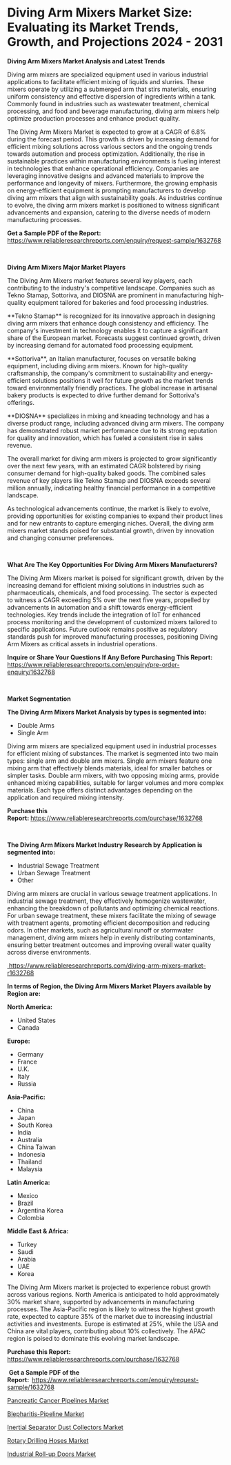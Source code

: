 <p><h1>Diving Arm Mixers Market Size: Evaluating its Market Trends, Growth, and Projections 2024 - 2031</h1></p><p><strong>Diving Arm Mixers Market Analysis and Latest Trends</strong></p>
<p><p>Diving arm mixers are specialized equipment used in various industrial applications to facilitate efficient mixing of liquids and slurries. These mixers operate by utilizing a submerged arm that stirs materials, ensuring uniform consistency and effective dispersion of ingredients within a tank. Commonly found in industries such as wastewater treatment, chemical processing, and food and beverage manufacturing, diving arm mixers help optimize production processes and enhance product quality.</p><p>The Diving Arm Mixers Market is expected to grow at a CAGR of 6.8% during the forecast period. This growth is driven by increasing demand for efficient mixing solutions across various sectors and the ongoing trends towards automation and process optimization. Additionally, the rise in sustainable practices within manufacturing environments is fueling interest in technologies that enhance operational efficiency. Companies are leveraging innovative designs and advanced materials to improve the performance and longevity of mixers. Furthermore, the growing emphasis on energy-efficient equipment is prompting manufacturers to develop diving arm mixers that align with sustainability goals. As industries continue to evolve, the diving arm mixers market is positioned to witness significant advancements and expansion, catering to the diverse needs of modern manufacturing processes.</p></p>
<p><strong>Get a Sample PDF of the Report:&nbsp;</strong> <a href="https://www.reliableresearchreports.com/enquiry/request-sample/1632768?utm_campaign=83&utm_medium=2&utm_source=Github&utm_content=ia&utm_term=27102024&utm_id=diving-arm-mixers">https://www.reliableresearchreports.com/enquiry/request-sample/1632768</a></p>
<p>&nbsp;</p>
<p><strong>Diving Arm Mixers Major Market Players</strong></p>
<p><p>The Diving Arm Mixers market features several key players, each contributing to the industry's competitive landscape. Companies such as Tekno Stamap, Sottoriva, and DIOSNA are prominent in manufacturing high-quality equipment tailored for bakeries and food processing industries.</p><p>**Tekno Stamap** is recognized for its innovative approach in designing diving arm mixers that enhance dough consistency and efficiency. The company's investment in technology enables it to capture a significant share of the European market. Forecasts suggest continued growth, driven by increasing demand for automated food processing equipment.</p><p>**Sottoriva**, an Italian manufacturer, focuses on versatile baking equipment, including diving arm mixers. Known for high-quality craftsmanship, the company's commitment to sustainability and energy-efficient solutions positions it well for future growth as the market trends toward environmentally friendly practices. The global increase in artisanal bakery products is expected to drive further demand for Sottoriva's offerings.</p><p>**DIOSNA** specializes in mixing and kneading technology and has a diverse product range, including advanced diving arm mixers. The company has demonstrated robust market performance due to its strong reputation for quality and innovation, which has fueled a consistent rise in sales revenue.</p><p>The overall market for diving arm mixers is projected to grow significantly over the next few years, with an estimated CAGR bolstered by rising consumer demand for high-quality baked goods. The combined sales revenue of key players like Tekno Stamap and DIOSNA exceeds several million annually, indicating healthy financial performance in a competitive landscape.</p><p>As technological advancements continue, the market is likely to evolve, providing opportunities for existing companies to expand their product lines and for new entrants to capture emerging niches. Overall, the diving arm mixers market stands poised for substantial growth, driven by innovation and changing consumer preferences.</p></p>
<p>&nbsp;</p>
<p><strong>What Are The Key Opportunities For Diving Arm Mixers Manufacturers?</strong></p>
<p><p>The Diving Arm Mixers market is poised for significant growth, driven by the increasing demand for efficient mixing solutions in industries such as pharmaceuticals, chemicals, and food processing. The sector is expected to witness a CAGR exceeding 5% over the next five years, propelled by advancements in automation and a shift towards energy-efficient technologies. Key trends include the integration of IoT for enhanced process monitoring and the development of customized mixers tailored to specific applications. Future outlook remains positive as regulatory standards push for improved manufacturing processes, positioning Diving Arm Mixers as critical assets in industrial operations.</p></p>
<p><strong>Inquire or Share Your Questions If Any Before Purchasing This Report:</strong> <a href="https://www.reliableresearchreports.com/enquiry/pre-order-enquiry/1632768?utm_campaign=83&utm_medium=2&utm_source=Github&utm_content=ia&utm_term=27102024&utm_id=diving-arm-mixers">https://www.reliableresearchreports.com/enquiry/pre-order-enquiry/1632768</a></p>
<p>&nbsp;</p>
<p><strong>Market Segmentation</strong></p>
<p><strong>The Diving Arm Mixers Market Analysis by types is segmented into:</strong></p>
<p><ul><li>Double Arms</li><li>Single Arm</li></ul></p>
<p><p>Diving arm mixers are specialized equipment used in industrial processes for efficient mixing of substances. The market is segmented into two main types: single arm and double arm mixers. Single arm mixers feature one mixing arm that effectively blends materials, ideal for smaller batches or simpler tasks. Double arm mixers, with two opposing mixing arms, provide enhanced mixing capabilities, suitable for larger volumes and more complex materials. Each type offers distinct advantages depending on the application and required mixing intensity.</p></p>
<p><strong>Purchase this Report:&nbsp;</strong><a href="https://www.reliableresearchreports.com/purchase/1632768?utm_campaign=83&utm_medium=2&utm_source=Github&utm_content=ia&utm_term=27102024&utm_id=diving-arm-mixers">https://www.reliableresearchreports.com/purchase/1632768</a></p>
<p>&nbsp;</p>
<p><strong>The Diving Arm Mixers Market Industry Research by Application is segmented into:</strong></p>
<p><ul><li>Industrial Sewage Treatment</li><li>Urban Sewage Treatment</li><li>Other</li></ul></p>
<p><p>Diving arm mixers are crucial in various sewage treatment applications. In industrial sewage treatment, they effectively homogenize wastewater, enhancing the breakdown of pollutants and optimizing chemical reactions. For urban sewage treatment, these mixers facilitate the mixing of sewage with treatment agents, promoting efficient decomposition and reducing odors. In other markets, such as agricultural runoff or stormwater management, diving arm mixers help in evenly distributing contaminants, ensuring better treatment outcomes and improving overall water quality across diverse environments.</p></p>
<p><a href="https://www.reliableresearchreports.com/diving-arm-mixers-market-r1632768?utm_campaign=83&utm_medium=2&utm_source=Github&utm_content=ia&utm_term=27102024&utm_id=diving-arm-mixers">&nbsp;https://www.reliableresearchreports.com/diving-arm-mixers-market-r1632768</a></p>
<p><strong>In terms of Region, the Diving Arm Mixers Market Players available by Region are:</strong></p>
<p>
    <p> <strong> North America: </strong>
        <ul>
            <li>United States</li>
            <li>Canada</li>
        </ul>
        </p> 
    <p> <strong> Europe: </strong>
        <ul>
            <li>Germany</li>
            <li>France</li>
            <li>U.K.</li>
            <li>Italy</li>
            <li>Russia</li>
        </ul>
        </p> 
    <p> <strong> Asia-Pacific: </strong>
        <ul>
            <li>China</li>
            <li>Japan</li>
            <li>South Korea</li>
            <li>India</li>
            <li>Australia</li>
            <li>China Taiwan</li>
            <li>Indonesia</li>
            <li>Thailand</li>
            <li>Malaysia</li>
        </ul>
        </p> 
    <p> <strong> Latin America: </strong>
        <ul>
            <li>Mexico</li>
            <li>Brazil</li>
            <li>Argentina Korea</li>
            <li>Colombia</li>
        </ul>
        </p> 
    <p> <strong> Middle East & Africa: </strong>
        <ul>
            <li>Turkey</li>
            <li>Saudi</li>
            <li>Arabia</li>
            <li>UAE</li>
            <li>Korea</li>
        </ul>
    </p>
    </p>
<p><p>The Diving Arm Mixers market is projected to experience robust growth across various regions. North America is anticipated to hold approximately 30% market share, supported by advancements in manufacturing processes. The Asia-Pacific region is likely to witness the highest growth rate, expected to capture 35% of the market due to increasing industrial activities and investments. Europe is estimated at 25%, while the USA and China are vital players, contributing about 10% collectively. The APAC region is poised to dominate this evolving market landscape.</p></p>
<p><strong>Purchase this Report: </strong><a href="https://www.reliableresearchreports.com/purchase/1632768?utm_campaign=83&utm_medium=2&utm_source=Github&utm_content=ia&utm_term=27102024&utm_id=diving-arm-mixers">https://www.reliableresearchreports.com/purchase/1632768</a></p>
<p>&nbsp;<strong>Get a Sample PDF of the Report:&nbsp;&nbsp;</strong><a href="https://www.reliableresearchreports.com/enquiry/request-sample/1632768?utm_campaign=83&utm_medium=2&utm_source=Github&utm_content=ia&utm_term=27102024&utm_id=diving-arm-mixers">https://www.reliableresearchreports.com/enquiry/request-sample/1632768</a></p>
<p><strong></strong></p>
<p><p><a href="https://www.linkedin.com/pulse/charting-future-comprehensive-analysis-global-pancreatic-cancer-1hqec?trk=public_post_embed_feed-article-content&utm_campaign=83&utm_medium=2&utm_source=Github&utm_content=ia&utm_term=27102024&utm_id=diving-arm-mixers">Pancreatic Cancer Pipelines Market</a></p><p><a href="https://www.linkedin.com/pulse/global-blepharitis-pipeline-market-exploring-share-trends-future-zuucc?trk=public_post_embed_feed-article-content&utm_campaign=83&utm_medium=2&utm_source=Github&utm_content=ia&utm_term=27102024&utm_id=diving-arm-mixers">Blepharitis-Pipeline Market</a></p><p><a href="https://github.com/dowsegmspivadlk/Market-Research-Report-List-1/blob/main/inertial-separator-dust-collectors-market.md?utm_campaign=83&utm_medium=2&utm_source=Github&utm_content=ia&utm_term=27102024&utm_id=diving-arm-mixers">Inertial Separator Dust Collectors Market</a></p><p><a href="https://github.com/fosters9adames/Market-Research-Report-List-1/blob/main/rotary-drilling-hoses-market.md?utm_campaign=83&utm_medium=2&utm_source=Github&utm_content=ia&utm_term=27102024&utm_id=diving-arm-mixers">Rotary Drilling Hoses Market</a></p><p><a href="https://issuu.com/reportprime-2/docs/industrial-roll-up-doors-market-siz_05d2f62dc8c9e6?utm_campaign=83&utm_medium=2&utm_source=Github&utm_content=ia&utm_term=27102024&utm_id=diving-arm-mixers">Industrial Roll-up Doors Market</a></p></p>